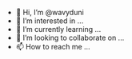 - 👋 Hi, I’m @wavyduni
- 👀 I’m interested in ...
- 🌱 I’m currently learning ...
- 💞️ I’m looking to collaborate on ...
- 📫 How to reach me ...

<!---
wavyduni/wavyduni is a ✨ special ✨ repository because its `README.md` (this file) appears on your GitHub profile.
You can click the Preview link to take a look at your changes.
--->
